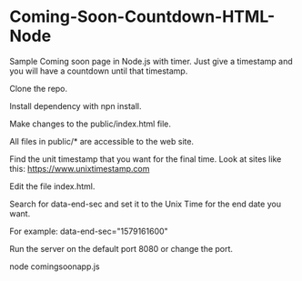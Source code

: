 # Coming-Soon-Countdown-HTML-Node
Sample Coming soon page in Node.js with timer. Just give a timestamp and you will have a countdown until that timestamp.

Clone the repo.

Install dependency with npn install.

Make changes to the public/index.html file.

All files in public/* are accessible to the web site.

Find the unit timestamp that you want for the final time. Look at sites like this:  https://www.unixtimestamp.com

Edit the file index.html.

Search for data-end-sec and set it to the Unix Time for the end date you want.

For example: 
data-end-sec="1579161600"

Run the server on the default port 8080 or change the port.

node comingsoonapp.js




